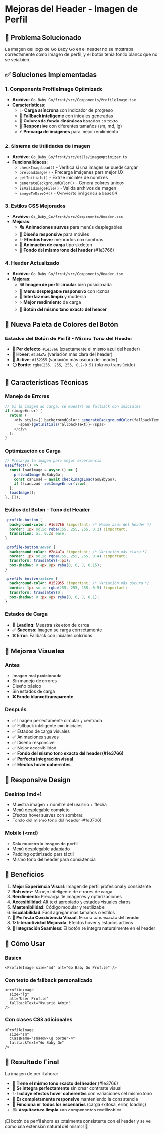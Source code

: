 # Mejoras del Header - Imagen de Perfil

## 🎯 **Problema Solucionado**
La imagen del logo de Go Baby Go en el header no se mostraba correctamente como imagen de perfil, y el botón tenía fondo blanco que no se veía bien.

## ✅ **Soluciones Implementadas**

### 1. **Componente ProfileImage Optimizado**
- **Archivo**: `Go_Baby_Go/front/src/Components/ProfileImage.tsx`
- **Características**:
  - ✨ **Carga asíncrona** con indicador de progreso
  - 🔄 **Fallback inteligente** con iniciales generadas
  - 🎨 **Colores de fondo dinámicos** basados en texto
  - 📱 **Responsive** con diferentes tamaños (sm, md, lg)
  - ⚡ **Precarga de imágenes** para mejor rendimiento

### 2. **Sistema de Utilidades de Imagen**
- **Archivo**: `Go_Baby_Go/front/src/utils/imageOptimizer.ts`
- **Funcionalidades**:
  - `checkImageLoad()` - Verifica si una imagen se puede cargar
  - `preloadImage()` - Precarga imágenes para mejor UX
  - `getInitials()` - Extrae iniciales de nombres
  - `generateBackgroundColor()` - Genera colores únicos
  - `isValidImageFile()` - Valida archivos de imagen
  - `imageToBase64()` - Convierte imágenes a base64

### 3. **Estilos CSS Mejorados**
- **Archivo**: `Go_Baby_Go/front/src/Components/Header.css`
- **Mejoras**:
  - 🎭 **Animaciones suaves** para menús desplegables
  - 📱 **Diseño responsive** para móviles
  - ✨ **Efectos hover** mejorados con sombras
  - 🔄 **Animación de carga** tipo skeleton
  - 🔵 **Fondo del mismo tono del header** (#1e3766)

### 4. **Header Actualizado**
- **Archivo**: `Go_Baby_Go/front/src/Components/Header.tsx`
- **Mejoras**:
  - 🖼️ **Imagen de perfil circular** bien posicionada
  - 📱 **Menú desplegable responsivo** con iconos
  - 🎨 **Interfaz más limpia** y moderna
  - ⚡ **Mejor rendimiento** de carga
  - 🔵 **Botón del mismo tono exacto del header**

## 🎨 **Nueva Paleta de Colores del Botón**

### **Estados del Botón de Perfil - Mismo Tono del Header**
- **🔵 Por defecto**: `#1e3766` (exactamente el mismo azul del header)
- **🔷 Hover**: `#2d4a7a` (variación más clara del header)
- **🔹 Active**: `#152955` (variación más oscura del header)
- **⚪ Borde**: `rgba(255, 255, 255, 0.2-0.5)` (blanco translúcido)

## 🔧 **Características Técnicas**

### **Manejo de Errores**
```typescript
// Si la imagen no carga, se muestra un fallback con iniciales
if (imageError) {
  return (
    <div style={{ backgroundColor: generateBackgroundColor(fallbackText) }}>
      <span>{getInitials(fallbackText)}</span>
    </div>
  );
}
```

### **Optimización de Carga**
```typescript
// Precarga la imagen para mejor experiencia
useEffect(() => {
  const loadImage = async () => {
    preloadImage(GoBabyGo);
    const canLoad = await checkImageLoad(GoBabyGo);
    if (!canLoad) setImageError(true);
  };
  loadImage();
}, []);
```

### **Estilos del Botón - Tono del Header**
```css
.profile-button {
  background-color: #1e3766 !important; /* Mismo azul del header */
  border: 1px solid rgba(255, 255, 255, 0.2) !important;
  transition: all 0.2s ease;
}

.profile-button:hover {
  background-color: #2d4a7a !important; /* Variación más clara */
  border: 1px solid rgba(255, 255, 255, 0.4) !important;
  transform: translateY(-1px);
  box-shadow: 0 4px 8px rgba(0, 0, 0, 0.15);
}

.profile-button:active {
  background-color: #152955 !important; /* Variación más oscura */
  border: 1px solid rgba(255, 255, 255, 0.5) !important;
  transform: translateY(0);
  box-shadow: 0 2px 4px rgba(0, 0, 0, 0.1);
}
```

### **Estados de Carga**
- 🔄 **Loading**: Muestra skeleton de carga
- ✅ **Success**: Imagen se carga correctamente
- ❌ **Error**: Fallback con iniciales coloridas

## 🎨 **Mejoras Visuales**

### **Antes**
- Imagen mal posicionada
- Sin manejo de errores
- Diseño básico
- Sin estados de carga
- **❌ Fondo blanco/transparente**

### **Después**
- ✅ Imagen perfectamente circular y centrada
- ✅ Fallback inteligente con iniciales
- ✅ Estados de carga visuales
- ✅ Animaciones suaves
- ✅ Diseño responsive
- ✅ Mejor accesibilidad
- ✅ **Fondo del mismo tono exacto del header (#1e3766)**
- ✅ **Perfecta integración visual**
- ✅ **Efectos hover coherentes**

## 📱 **Responsive Design**

### **Desktop (md+)**
- Muestra imagen + nombre del usuario + flecha
- Menú desplegable completo
- Efectos hover suaves con sombras
- Fondo del mismo tono del header (#1e3766)

### **Mobile (<md)**
- Solo muestra la imagen de perfil
- Menú desplegable adaptado
- Padding optimizado para táctil
- Mismo tono del header para consistencia

## 🚀 **Beneficios**

1. **Mejor Experiencia Visual**: Imagen de perfil profesional y consistente
2. **Robustez**: Manejo inteligente de errores de carga
3. **Rendimiento**: Precarga de imágenes y optimizaciones
4. **Accesibilidad**: Alt text apropiado y estados visuales claros
5. **Mantenibilidad**: Código modular y reutilizable
6. **Escalabilidad**: Fácil agregar más tamaños o estilos
7. **🎨 Perfecta Consistencia Visual**: Mismo tono exacto del header
8. **✨ Interactividad Mejorada**: Efectos hover y estados activos
9. **🔵 Integración Seamless**: El botón se integra naturalmente en el header

## 🎯 **Cómo Usar**

### **Básico**
```tsx
<ProfileImage size="md" alt="Go Baby Go Profile" />
```

### **Con texto de fallback personalizado**
```tsx
<ProfileImage 
  size="lg" 
  alt="User Profile" 
  fallbackText="Usuario Admin"
/>
```

### **Con clases CSS adicionales**
```tsx
<ProfileImage 
  size="sm" 
  className="shadow-lg border-4" 
  fallbackText="Go Baby Go"
/>
```

## 🎉 **Resultado Final**

La imagen de perfil ahora:
- 🔵 **Tiene el mismo tono exacto del header** (#1e3766)
- 🎨 **Se integra perfectamente** sin crear contraste visual
- ✨ **Incluye efectos hover coherentes** con variaciones del mismo tono
- 📱 **Es completamente responsive** manteniendo la consistencia
- 🔄 **Funciona en todos los escenarios** (carga exitosa, error, loading)
- 🏗️ **Arquitectura limpia** con componentes reutilizables

¡El botón de perfil ahora es totalmente consistente con el header y se ve como una extensión natural del mismo! 🎉 
